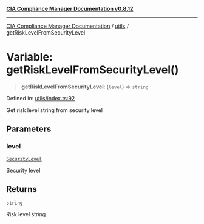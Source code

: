 [**CIA Compliance Manager Documentation v0.8.12**](../../README.md)

***

[CIA Compliance Manager Documentation](../../modules.md) / [utils](../README.md) / getRiskLevelFromSecurityLevel

# Variable: getRiskLevelFromSecurityLevel()

> **getRiskLevelFromSecurityLevel**: (`level`) => `string`

Defined in: [utils/index.ts:92](https://github.com/Hack23/cia-compliance-manager/blob/e7811142a771ec75716a7ce3a0d60f18cb91cd06/src/utils/index.ts#L92)

Get risk level string from security level

## Parameters

### level

[`SecurityLevel`](../../types/cia/type-aliases/SecurityLevel.md)

Security level

## Returns

`string`

Risk level string
